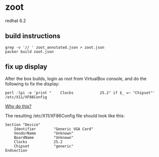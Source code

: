 zoot
====

redhat 6.2

build instructions
------------------

```
grep -v '// ' zoot_annotated.json > zoot.json
packer build zoot.json
```

fix up display
--------------

After the box builds, login as root from VirtualBox console, and do
the following to fix the display:

```
perl -lpi -e 'print "    Clocks            25.2" if $_ =~ "Chipset"' /etc/X11/XF86Config
```

[Why do this?](https://forums.virtualbox.org/viewtopic.php?t=77226#p359486)

The resulting /etc/X11/XF86Config file should look like this:

```
Section "Device"
    Identifier        "Generic VGA Card"
    VendorName        "Unknown"
    BoardName         "Unknown"
    Clocks            25.2
    Chipset           "generic"
Endsection
```
